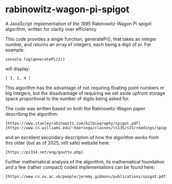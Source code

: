 # rabinowitz-wagon-pi-spigot

A JavaScript implementation of the 1995 Rabinowitz-Wagon Pi spigot algorithm, written for clarity over efficiency

This code provides a single function, generatePi(), that takes an integer number, and returns an array of integers, each being a digit of pi. For example:

    console.log(generatePi(2))

will display:

    [ 3, 1, 4 ]

This algorithm has the advantage of not requiring floating point numbers or big integers, but the disadvantage of requiring we set aside upfront storage space proportional to the number of digits being asked for.

The code was written based on both the Rabinowitz-Wagon paper describing the algorithm:

    [https://www.stanleyrabinowitz.com/bilbiography/spigot.pdf]
    [https://www.cs.williams.edu/~heeringa/classes/cs135/s15/readings/spigot.pdf]

and an excellent secondary description of how the algorithm works from this older (but as of 2025, still safe) website here:

    [https://pi314.net/eng/goutte.php]

Further mathematical analysis of the algorithm, its mathematical foundation and a few (rather compact) coded implementations can be found here:

    [https://www.cs.ox.ac.uk/people/jeremy.gibbons/publications/spigot.pdf]
